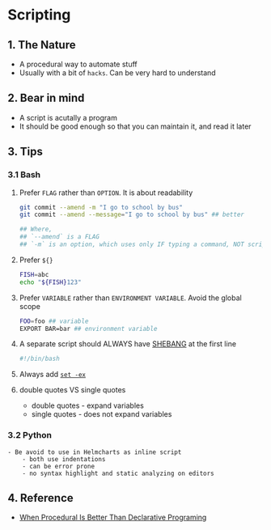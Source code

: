 # Scripting

## 1. The Nature
- A procedural way to automate stuff
- Usually with a bit of `hacks`. Can be very hard to understand

## 2. Bear in mind
- A script is acutally a program
- It should be good enough so that you can maintain it, and read it later

## 3. Tips

### 3.1 Bash

1. Prefer `FLAG` rather than `OPTION`. It is about readability
    ```bash
    git commit --amend -m "I go to school by bus"
    git commit --amend --message="I go to school by bus" ## better

    ## Where, 
    ## `--amend` is a FLAG
    ## `-m` is an option, which uses only IF typing a command, NOT scriptings
    ```

2. Prefer `${}`
    ```bash
    FISH=abc
    echo "${FISH}123"
    ```

3. Prefer `VARIABLE` rather than `ENVIRONMENT VARIABLE`. Avoid the global scope
    ```bash
    FOO=foo ## variable
    EXPORT BAR=bar ## environment variable
    ```

4. A separate script should ALWAYS have [SHEBANG](https://zh.wikipedia.org/wiki/Shebang "https://zh.wikipedia.org/wiki/Shebang") at the first line
    ```bash
    #!/bin/bash
    ```

5. Always add [`set -ex`](https://www.peterbe.com/plog/set-ex "https://www.peterbe.com/plog/set-ex")

6. double quotes VS single quotes
    - double quotes - expand variables
    - single quotes - does not expand variables

### 3.2 Python
    - Be avoid to use in Helmcharts as inline script
        - both use indentations
        - can be error prone
        - no syntax highlight and static analyzing on editors



## 4. Reference
- [When Procedural Is Better Than Declarative Programing](https://medium.com/hackernoon/when-procedural-is-better-than-declarative-51b24aaaf227 "https://medium.com/hackernoon/when-procedural-is-better-than-declarative-51b24aaaf227")